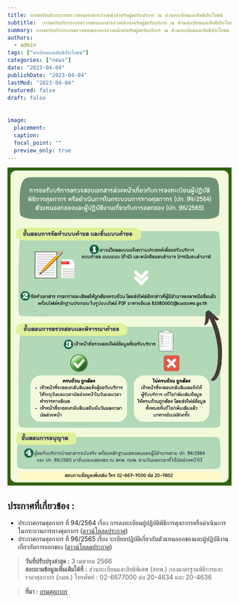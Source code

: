 ```yaml
---
title: การขอรับบริการการตรวจสอบเอกสารล่วงหน้าสำหรับผู้ขอรับบริการ ณ ส่วนทะเบียนและสิทธิประโยชน์
subtitle:  การขอรับบริการการตรวจสอบเอกสารล่วงหน้าสำหรับผู้ขอรับบริการ ณ ส่วนทะเบียนและสิทธิประโยชน์ กองมาตรฐานพิธีการราคาศุลกากร
summary: การขอรับบริการการตรวจสอบเอกสารล่วงหน้าสำหรับผู้ขอรับบริการ ณ ส่วนทะเบียนและสิทธิประโยชน์ กองมาตรฐานพิธีการราคาศุลกากร
authors: 
  - admin
tags: ["ทะเบียนและสิทธิประโยชน์"]
categories: ["news"]
date: "2023-04-04"
publishDate: "2023-04-04"
lastMod: "2023-04-04"
featured: false
draft: false


image:
  placement:
  caption:
  focal_point: ""
  preview_only: true
---
```





![](img-01.png)


## ประกาศที่เกี่ยวข้อง :

-	ประกาศกรมศุลกากร ที่ 94/2564 เรื่อง การลงทะเบียนผู้ปฏิบัติพิธีการศุลกากรหรือดำเนินการในกระบวนการทางศุลกากร ([ดาวน์โหลดประกาศ](https://www.customs.go.th/cont_strc_download_with_docno_date.php?lang=th&top_menu=menu_homepage&current_id=14232932404e505f49464b48464b4c))
-	ประกาศกรมศุลกากร ที่ 96/2565 เรื่อง ระเบียบปฏิบัติเกี่ยวกับตัวแทนออกของและผู้ปฏิบัติงานเกี่ยวกับการออกของ ([ดาวน์โหลดประกาศ](https://www.customs.go.th/cont_strc_download_with_docno_date.php?lang=th&top_menu=menu_homepage&current_id=142329324147505f4d464b47464b4d))

> **วันที่ปรับปรุงล่าสุด :** 3 เมษายน 2566  
> **สอบถามข้อมูลเพิ่มเติมได้ที่ :** ส่วนทะเบียนและสิทธิพิเศษ (สทพ.) กองมาตรฐานพิธีการและราคาศุลกากร (กมพ.) โทรศัพท์ : 02-6677000 ต่อ 20-4634 และ 20-4636



> **ที่มา :** [กรมศุลกากร](https://www.customs.go.th/cont_strc_simple_with_date.php?current_id=14232932414a505f48464b4d464b48)

